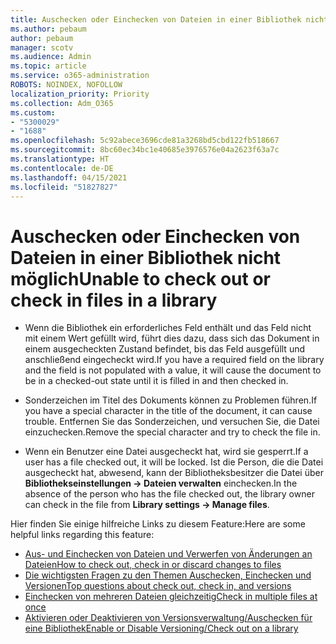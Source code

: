 ```yaml
---
title: Auschecken oder Einchecken von Dateien in einer Bibliothek nicht möglich
ms.author: pebaum
author: pebaum
manager: scotv
ms.audience: Admin
ms.topic: article
ms.service: o365-administration
ROBOTS: NOINDEX, NOFOLLOW
localization_priority: Priority
ms.collection: Adm_O365
ms.custom:
- "5300029"
- "1688"
ms.openlocfilehash: 5c92abece3696cde81a3268bd5cbd122fb518667
ms.sourcegitcommit: 8bc60ec34bc1e40685e3976576e04a2623f63a7c
ms.translationtype: HT
ms.contentlocale: de-DE
ms.lasthandoff: 04/15/2021
ms.locfileid: "51827827"
---
```

# <a name="unable-to-check-out-or-check-in-files-in-a-library"></a><span data-ttu-id="aed66-102">Auschecken oder Einchecken von Dateien in einer Bibliothek nicht möglich</span><span class="sxs-lookup"><span data-stu-id="aed66-102">Unable to check out or check in files in a library</span></span>

- <span data-ttu-id="aed66-103">Wenn die Bibliothek ein erforderliches Feld enthält und das Feld nicht mit einem Wert gefüllt wird, führt dies dazu, dass sich das Dokument in einem ausgecheckten Zustand befindet, bis das Feld ausgefüllt und anschließend eingecheckt wird.</span><span class="sxs-lookup"><span data-stu-id="aed66-103">If you have a required field on the library and the field is not populated with a value, it will cause the document to be in a checked-out state until it is filled in and then checked in.</span></span>

- <span data-ttu-id="aed66-104">Sonderzeichen im Titel des Dokuments können zu Problemen führen.</span><span class="sxs-lookup"><span data-stu-id="aed66-104">If you have a special character in the title of the document, it can cause trouble.</span></span> <span data-ttu-id="aed66-105">Entfernen Sie das Sonderzeichen, und versuchen Sie, die Datei einzuchecken.</span><span class="sxs-lookup"><span data-stu-id="aed66-105">Remove the special character and try to check the file in.</span></span>

- <span data-ttu-id="aed66-106">Wenn ein Benutzer eine Datei ausgecheckt hat, wird sie gesperrt.</span><span class="sxs-lookup"><span data-stu-id="aed66-106">If a user has a file checked out, it will be locked.</span></span>  <span data-ttu-id="aed66-107">Ist die Person, die die Datei ausgecheckt hat, abwesend, kann der Bibliotheksbesitzer die Datei über **Bibliothekseinstellungen -> Dateien verwalten** einchecken.</span><span class="sxs-lookup"><span data-stu-id="aed66-107">In the absence of the person who has the file checked out, the library owner can check in the file from **Library settings -> Manage files**.</span></span>

<span data-ttu-id="aed66-108">Hier finden Sie einige hilfreiche Links zu diesem Feature:</span><span class="sxs-lookup"><span data-stu-id="aed66-108">Here are some helpful links regarding this feature:</span></span>

- [<span data-ttu-id="aed66-109">Aus- und Einchecken von Dateien und Verwerfen von Änderungen an Dateien</span><span class="sxs-lookup"><span data-stu-id="aed66-109">How to check out, check in or discard changes to files</span></span>](https://support.office.com/article/check-out-check-in-or-discard-changes-to-files-in-a-library-7e2c12a9-a874-4393-9511-1378a700f6de)
- [<span data-ttu-id="aed66-110">Die wichtigsten Fragen zu den Themen Auschecken, Einchecken und Versionen</span><span class="sxs-lookup"><span data-stu-id="aed66-110">Top questions about check out, check in, and versions</span></span>](https://support.office.com/article/Top-questions-about-check-out-check-in-and-versions-7E941339-E972-4C7A-A79A-80A1FCF84076)
- [<span data-ttu-id="aed66-111">Einchecken von mehreren Dateien gleichzeitig</span><span class="sxs-lookup"><span data-stu-id="aed66-111">Check in multiple files at once</span></span>](https://support.office.com/article/check-out-check-in-or-discard-changes-to-files-in-a-library-7e2c12a9-a874-4393-9511-1378a700f6de)
- [<span data-ttu-id="aed66-112">Aktivieren oder Deaktivieren von Versionsverwaltung/Auschecken für eine Bibliothek</span><span class="sxs-lookup"><span data-stu-id="aed66-112">Enable or Disable Versioning/Check out on a library</span></span>](https://support.office.com/article/enable-and-configure-versioning-for-a-list-or-library-1555d642-23ee-446a-990a-bcab618c7a37)
